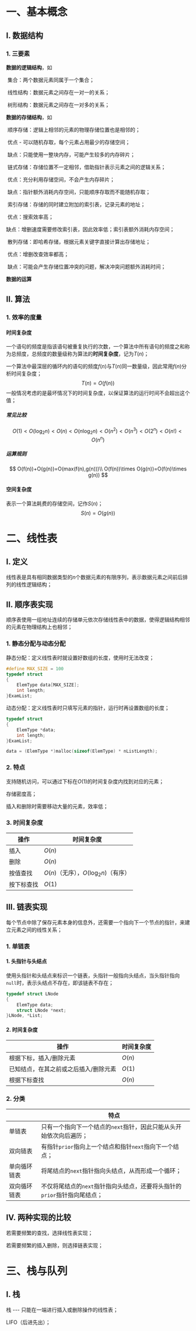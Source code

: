 # 一、基本概念

## I. 数据结构

### 1. 三要素

**数据的逻辑结构**，如

​	集合：两个数据元素同属于一个集合；

​	线性结构：数据元素之间存在一对一的关系；

​	树形结构：数据元素之间存在一对多的关系；

**数据的存储结构**，如

​	顺序存储：逻辑上相邻的元素的物理存储位置也是相邻的；

​		优点 - 可以随机存取，每个元素占用最少的存储空间；

​		缺点：只能使用一整块内存，可能产生较多的内存碎片；

​	链式存储：存储位置不一定相邻，借助指针表示元素之间的逻辑关系；

​		优点：充分利用存储空间，不会产生内存碎片；

​		缺点：指针额外消耗内存空间，只能顺序存取而不能随机存取；

​	索引存储：存储的同时建立附加的索引表，记录元素的地址；

​		优点：搜索效率高；

​		缺点：增删速度需要修改索引表，因此效率低；索引表额外消耗内存空间；

​	散列存储：即哈希存储，根据元素关键字直接计算出存储地址；

​		优点：增删改查效率都高；

​		缺点：可能会产生存储位置冲突的问题，解决冲突问题额外消耗时间；

**数据的运算**



## II. 算法

### 1. 效率的度量

#### 时间复杂度

一个语句的频度是指该语句被重复执行的次数，一个算法中所有语句的频度之和称为总频度，总频度的数量级称为算法的**时间复杂度**，记为$T(n)$；

一个算法中最深层的循环内的语句的频度$f(n)$与$T(n)$同一数量级，因此常用$f(n)$分析时间复杂度；
$$
T(n)=O(f(n))
$$
一般情况考虑的是最坏情况下的时间复杂度，以保证算法的运行时间不会超出这个值；

##### 常见比较

$$
O(1)<O(\log_2n)<O(n)<O(n\log_2n)<O(n^2)<O(n^3)<O(2^n)<O(n!)<O(n^n)
$$

##### 运算规则

$$
O(f(n))+O(g(n))=O(max(f(n),g(n)))\\
O(f(n))\times O(g(n))=O(f(n)\times g(n))
$$

#### 空间复杂度

表示一个算法耗费的存储空间，记作$S(n)$；
$$
S(n)=O(g(n))
$$


# 二、线性表

## I. 定义

线性表是具有相同数据类型的$n$个数据元素的有限序列，表示数据元素之间前后排列的线性逻辑结构；

## II. 顺序表实现

顺序表使用一组地址连续的存储单元依次存储线性表中的数据，使得逻辑结构相邻的元素在物理结构上也相邻；

### 1. 静态分配与动态分配

静态分配：定义线性表时就设置好数组的长度，使用时无法改变；

```C
#define MAX_SIZE = 100
typedef struct
{
    ElemType data[MAX_SIZE];
    int length;
}ExamList;
```

动态分配：定义线性表时只填写元素的指针，运行时再设置数组的长度；

```c
typedef struct
{
    ElemType *data;
    int length;
}ExamList;

data = (ElemType *)malloc(sizeof(ElemType) * nListLength);
```

### 2. 特点

支持随机访问，可以通过下标在$O(1)$的时间复杂度内找到对应的元素；

存储密度高；

插入和删除时需要移动大量的元素，效率低；

### 3. 时间复杂度

| 操作       | 时间复杂度                           |
| ---------- | ------------------------------------ |
| 插入       | $O(n)$                               |
| 删除       | $O(n)$                               |
| 按值查找   | $O(n)$（无序），$O(\log_2n)$（有序） |
| 按下标查找 | $O(1)$                               |

## III. 链表实现

每个节点中除了保存元素本身的信息外，还需要一个指向下一个节点的指针，来建立元素之间的线性关系；

### 1. 单链表

#### 1. 头指针与头结点

使用头指针和头结点来标识一个链表，头指针一般指向头结点，当头指针指向`null`时，表示头结点不存在，即该链表不存在；

```c
typedef struct LNode
{
    ElemType data;
    struct LNode *next;
}LNode, *List;
```

#### 2. 时间复杂度

| 操作                                  | 时间复杂度 |
| ------------------------------------- | ---------- |
| 根据下标，插入/删除元素               | $O(n)$     |
| 已知结点，在其之前或之后插入/删除元素 | $O(1)$     |
| 根据下标查找                          | $O(n)$     |

### 2. 分类

|              | 特点                                                         |
| ------------ | ------------------------------------------------------------ |
| 单链表       | 只有一个指向下一个结点的`next`指针，因此只能从头开始依次向后遍历； |
| 双向链表     | 有指针`prior`指向上一个结点和指针`next`指向下一个结点；      |
| 单向循环链表 | 将尾结点的`next`指针指向头结点，从而形成一个循环；           |
| 双向循环链表 | 不仅将尾结点的`next`指针指向头结点，还要将头指针的`prior`指针指向尾结点； |

## IV. 两种实现的比较

若需要频繁的查找，选择线性表实现；

若需要频繁的插入删除，则选择链表实现；



# 三、栈与队列

## I. 栈

栈 --- 只能在一端进行插入或删除操作的线性表；

LIFO（后进先出）；

